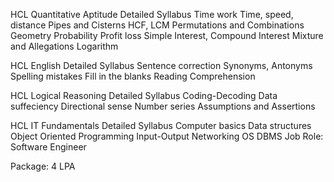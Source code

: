 HCL Quantitative Aptitude Detailed Syllabus
Time work
Time, speed, distance
Pipes and Cisterns
HCF, LCM
Permutations and Combinations
Geometry
Probability
Profit loss
Simple Interest, Compound Interest
Mixture and Allegations
Logarithm

HCL English Detailed Syllabus
Sentence correction
Synonyms, Antonyms
Spelling mistakes
Fill in the blanks
Reading Comprehension

HCL Logical Reasoning Detailed Syllabus
Coding-Decoding
Data suffeciency
Directional sense
Number series
Assumptions and Assertions

HCL IT Fundamentals Detailed Syllabus
Computer basics
Data structures
Object Oriented Programming
Input-Output
Networking
OS
DBMS
Job Role: Software Engineer

Package: 4 LPA